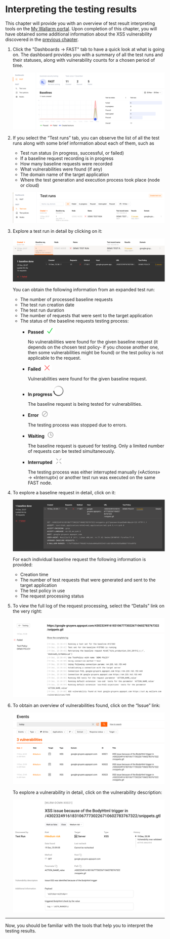 [img-dashboard]:            ../../images/qsg/common/test-interpretation/25-qsg-fast-test-int-dashboard.png
[img-testrun]:              ../../images/qsg/common/test-interpretation/27-qsg-fast-test-int-testrun-screen.png
[img-test-run-expanded]:    ../../images/qsg/common/test-interpretation/28-qsg-fast-testrun-opened.png
[img-status-passed]:        ../../images/qsg/common/test-interpretation/passed-colored.png
[img-status-failed]:        ../../images/qsg/common/test-interpretation/failed-colored.png
[img-status-inprogress]:    ../../images/qsg/common/test-interpretation/in-progress.png
[img-status-error]:         ../../images/qsg/common/test-interpretation/error-colored.png
[img-status-waiting]:       ../../images/qsg/common/test-interpretation/waiting-colored.png
[img-status-interrupted]:   ../../images/qsg/common/test-interpretation/interrupted-colored.png
[img-testrun-expanded]:     ../../images/qsg/common/test-interpretation/29-qsg-fast-test-int-testrun-expanded.png
[img-log]:                  ../../images/qsg/common/test-interpretation/30-qsg-fast-test-int-testrun-log.png
[img-vuln-description]:     ../../images/qsg/common/test-interpretation/31-qsg-fast-test-int-events-vuln-description.png     
[img-vuln-details]:         ../../images/qsg/common/test-interpretation/32-qsg-fast-int-issue-details.png

[link-previous-chapter]:    test-run.md
[link-wl-console]:          https://us1.my.wallarm.com
[link-how-to-search]:       https://docs.wallarm.com/en/user-en/use-search-en.html    

    
    
#   Interpreting the testing results

This chapter will provide you with an overview of test result interpreting tools on the [My Wallarm portal][link-wl-console]. Upon completion of this chapter, you will have obtained some additional information about the XSS vulnerability discovered in the [previous chapter][link-previous-chapter].

1.  Click the "Dashboards → FAST" tab to have a quick look at what is going on. The dashboard provides you with a summary of all the test runs and their statuses, along with vulnerability counts for a chosen period of time.

    ![Dashboard][img-dashboard]

    <!-- You can use an event search tool as well. To do that, select the “Events” tab, and enter the necessary request into the search box. Help is available through the link “How to search”, which is located near the search box.   -->

    <!-- See the [link][link-how-to-search] for more information about using the search tool. -->

2.  If you select the “Test runs” tab, you can observe the list of all the test runs along with some brief information about each of them, such as
    -   Test run status (in progress, successful, or failed)
    -   If a baseline request recording is in progress
    -   How many baseline requests were recorded
    -   What vulnerabilities were found (if any)
    -   The domain name of the target application
    -   Where the test generation and execution process took place (node or cloud)

    ![Testruns][img-testrun]

3.  Explore a test run in detail by clicking on it:

    ![Test run expanded][img-test-run-expanded]

    You can obtain the following information from an expanded test run:
    -   The number of processed baseline requests
    -   The test run creation date
    -   The test run duration
    -   The number of requests that were sent to the target application
    -   The status of the baseline requests testing process:
        -   **Passed** ![Status: Passed][img-status-passed]
        
            No vulnerabilities were found for the given baseline request (it depends on the chosen test policy- if you choose another one, then some vulnerabilities might be found) or the test policy is not applicable to the request.
        
        -   **Failed** ![Status: Failed][img-status-failed]  
        
            Vulnerabilities were found for the given baseline request.
            
        -   **In progress** ![Status: In progress][img-status-inprogress]
              
            The baseline request is being tested for vulnerabilities.
            
        -   **Error** ![Status: Error][img-status-error]  
            
            The testing process was stopped due to errors.
            
        -   **Waiting** ![Status: Waiting][img-status-waiting]      
        
            The baseline request is queued for testing. Only a limited number of requests can be tested simultaneously. 
            
        -   **Interrupted** ![Status: Interrupted][img-status-interrupted]
        
            The testing process was either interrupted manually («Actions» → «Interrupt») or another test run was executed on the same FAST node.   

4.  To explore a baseline request in detail, click on it:

    ![Test run expanded][img-testrun-expanded]
    
    For each individual baseline request the following information is provided:
    -   Creation time
    -   The number of test requests that were generated and sent to the target application
    -   The test policy in use
    -   The request processing status

5.  To view the full log of the request processing, select the “Details” link on the very right:

    ![Request processing log][img-log]

6.  To obtain an overview of vulnerabilities found, click on the “Issue” link:

    ![Vulnerabilities brief description][img-vuln-description]

    To explore a vulnerability in detail, click on the vulnerability description:

    ![Vulnerability details][img-vuln-details]
            
            
---------
    
        
Now, you should be familiar with the tools that help you to interpret the testing results.
    
